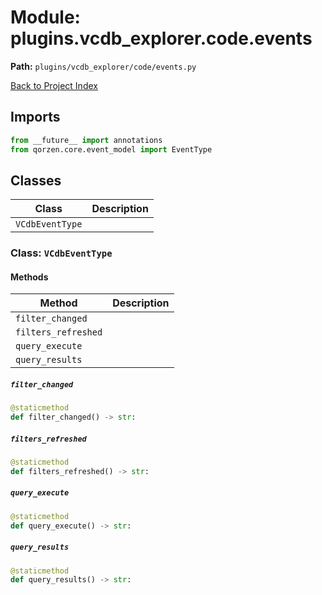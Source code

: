 # Module: plugins.vcdb_explorer.code.events

**Path:** `plugins/vcdb_explorer/code/events.py`

[Back to Project Index](../../../../index.md)

## Imports
```python
from __future__ import annotations
from qorzen.core.event_model import EventType
```

## Classes

| Class | Description |
| --- | --- |
| `VCdbEventType` |  |

### Class: `VCdbEventType`

#### Methods

| Method | Description |
| --- | --- |
| `filter_changed` |  |
| `filters_refreshed` |  |
| `query_execute` |  |
| `query_results` |  |

##### `filter_changed`
```python
@staticmethod
def filter_changed() -> str:
```

##### `filters_refreshed`
```python
@staticmethod
def filters_refreshed() -> str:
```

##### `query_execute`
```python
@staticmethod
def query_execute() -> str:
```

##### `query_results`
```python
@staticmethod
def query_results() -> str:
```
